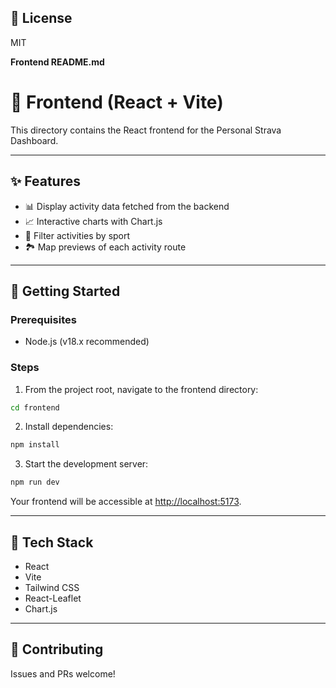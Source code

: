 ## 📜 License

MIT

**Frontend README.md**

# 🧭 Frontend (React + Vite)

This directory contains the React frontend for the Personal Strava Dashboard.

---

## ✨ Features

* 📊 Display activity data fetched from the backend
* 📈 Interactive charts with Chart.js
* 🧭 Filter activities by sport
* 🏞 Map previews of each activity route

---

## 🚀 Getting Started

### Prerequisites

* Node.js (v18.x recommended)

### Steps

1. From the project root, navigate to the frontend directory:

```bash
cd frontend
```

2. Install dependencies:

```bash
npm install
```

3. Start the development server:

```bash
npm run dev
```

Your frontend will be accessible at [http://localhost:5173](http://localhost:5173).

---

## 🧪 Tech Stack

* React
* Vite
* Tailwind CSS
* React-Leaflet
* Chart.js

---

## 🤝 Contributing

Issues and PRs welcome!
